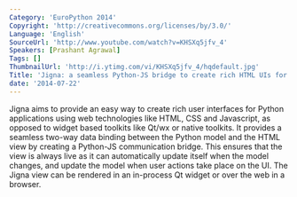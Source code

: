```yaml
---
Category: 'EuroPython 2014'
Copyright: 'http://creativecommons.org/licenses/by/3.0/'
Language: 'English'
SourceUrl: 'http://www.youtube.com/watch?v=KHSXq5jfv_4'
Speakers: [Prashant Agrawal]
Tags: []
ThumbnailUrl: 'http://i.ytimg.com/vi/KHSXq5jfv_4/hqdefault.jpg'
Title: 'Jigna: a seamless Python-JS bridge to create rich HTML UIs for Python apps'
date: '2014-07-22'
---
```

Jigna aims to provide an easy way to create rich user interfaces for Python applications using web technologies like HTML, CSS and Javascript, as opposed to widget based toolkits like Qt/wx or native toolkits. It provides a seamless two-way data binding between the Python model and the HTML view by creating a Python-JS communication bridge. This ensures that the view is always live as it can automatically update itself when the model changes, and update the model when user actions take place on the UI. The Jigna view can be rendered in an in-process Qt widget or over the web in a browser.
